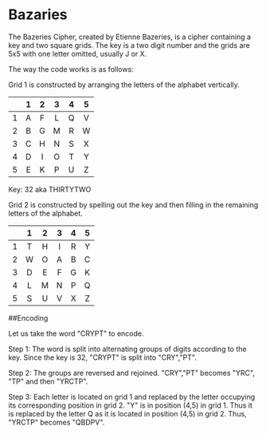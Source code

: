 # Bazaries

The Bazeries Cipher, created by Etienne Bazeries, is a cipher containing a key and two square grids. The key is a two digit number and the grids are 5x5 with one letter omitted, usually J or X.

The way the code works is as follows:

Grid 1 is constructed by arranging the letters of the alphabet vertically.

|   | 1 | 2 | 3 | 4 | 5 |
|:-:|:-:|:-:|:-:|:-:|:-:|
| 1 | A | F | L | Q | V |
| 2 | B | G | M | R | W |
| 3 | C | H | N | S | X |
| 4 | D | I | O | T | Y |
| 5 | E | K | P | U | Z |

Key: 32 aka THIRTYTWO

Grid 2 is constructed by spelling out the key and then filling in the remaining letters of the alphabet.

|   | 1 | 2 | 3 | 4 | 5 |
|:-:|:-:|:-:|:-:|:-:|:-:|
| 1 | T | H | I | R | Y |
| 2 | W | O | A | B | C |
| 3 | D | E | F | G | K |
| 4 | L | M | N | P | Q |
| 5 | S | U | V | X | Z |

##Encoding

Let us take the word "CRYPT" to encode. 

Step 1: The word is split into alternating groups of digits according to the key. Since the key is 32, "CRYPT" is split into "CRY","PT". 

Step 2: The groups are reversed and rejoined. "CRY","PT" becomes "YRC", "TP" and then "YRCTP".

Step 3: Each letter is located on grid 1 and replaced by the letter occupying its corresponding position in grid 2. "Y" is in position (4,5) in grid 1. Thus it is replaced by the letter Q as it is located in position (4,5) in grid 2. Thus, "YRCTP" becomes "QBDPV".


